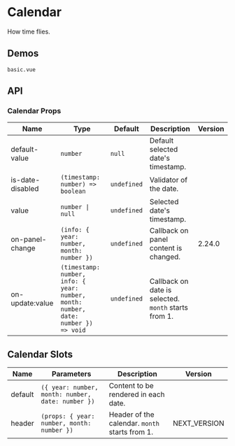 <!--single-column-->

# Calendar

How time flies.

## Demos

```demo
basic.vue
```

## API

### Calendar Props

| Name | Type | Default | Description | Version |
| --- | --- | --- | --- | --- |
| default-value | `number` | `null` | Default selected date's timestamp. |  |
| is-date-disabled | `(timestamp: number) => boolean` | `undefined` | Validator of the date. |  |
| value | `number \| null` | `undefined` | Selected date's timestamp. |  |
| on-panel-change | `(info: { year: number, month: number })` | `undefined` | Callback on panel content is changed. | 2.24.0 |
| on-update:value | `(timestamp: number, info: { year: number, month: number, date: number }) => void` | `undefined` | Callback on date is selected. `month` starts from 1. |  |

## Calendar Slots

| Name | Parameters | Description | Version |
| --- | --- | --- | --- |
| default | `({ year: number, month: number, date: number })` | Content to be rendered in each date. |  |
| header | `(props: { year: number, month: number })` | Header of the calendar. `month` starts from 1. | NEXT_VERSION |
